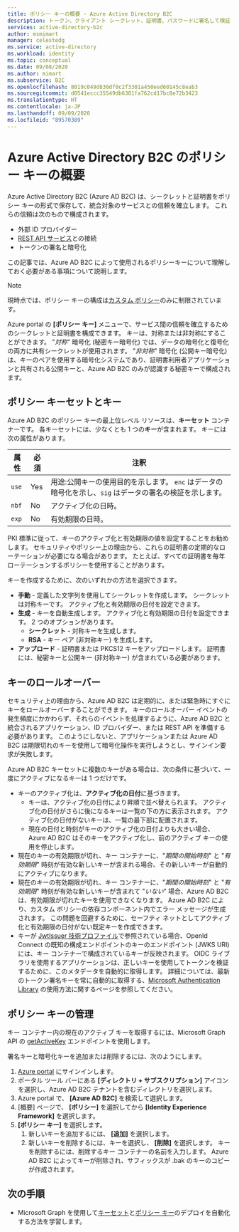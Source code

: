 ```yaml
---
title: ポリシー キーの概要 - Azure Active Directory B2C
description: トークン、クライアント シークレット、証明書、パスワードに署名して検証するために Azure Active Directory B2C で使用できる暗号化ポリシー キーの種類について説明します。
services: active-directory-b2c
author: msmimart
manager: celestedg
ms.service: active-directory
ms.workload: identity
ms.topic: conceptual
ms.date: 09/08/2020
ms.author: mimart
ms.subservice: B2C
ms.openlocfilehash: 8019c049d830df0c2f3301a450eed60145c8eab3
ms.sourcegitcommit: d0541eccc35549db6381fa762cd17bc8e72b3423
ms.translationtype: HT
ms.contentlocale: ja-JP
ms.lasthandoff: 09/09/2020
ms.locfileid: "89570389"
---
```

# <a name="overview-of-policy-keys-in-azure-active-directory-b2c"></a>Azure Active Directory B2C のポリシー キーの概要

Azure Active Directory B2C (Azure AD B2C) は、シークレットと証明書をポリシー キーの形式で保存して、統合対象のサービスとの信頼を確立します。 これらの信頼は次のもので構成されます。

- 外部 ID プロバイダー
- [REST API サービス](restful-technical-profile.md)との接続
- トークンの署名と暗号化

 この記事では、Azure AD B2C によって使用されるポリシーキーについて理解しておく必要がある事項について説明します。

> [!NOTE]
> 現時点では、ポリシー キーの構成は[カスタム ポリシー](active-directory-b2c-get-started-custom.md)のみに制限されています。

Azure portal の **[ポリシー キー]** メニューで、サービス間の信頼を確立するためのシークレットと証明書を構成できます。 キーは、対称または非対称にすることができます。 "*対称*" 暗号化 (秘密キー暗号化) では、データの暗号化と復号化の両方に共有シークレットが使用されます。 "*非対称*" 暗号化 (公開キー暗号化) は、キーのペアを使用する暗号化システムであり、証明書利用者アプリケーションと共有される公開キーと、Azure AD B2C のみが認識する秘密キーで構成されます。

## <a name="policy-keyset-and-keys"></a>ポリシー キーセットとキー

Azure AD B2C のポリシー キーの最上位レベル リソースは、**キーセット** コンテナーです。 各キーセットには、少なくとも 1 つの**キー**が含まれます。 キーには次の属性があります。

| 属性 |  必須 | 注釈 |
| --- | --- |--- |
| `use` | Yes | 用途:公開キーの使用目的を示します。 `enc` はデータの暗号化を示し、`sig` はデータの署名の検証を示します。|
| `nbf`| No | アクティブ化の日時。 |
| `exp`| No | 有効期限の日時。 |

PKI 標準に従って、キーのアクティブ化と有効期限の値を設定することをお勧めします。 セキュリティやポリシー上の理由から、これらの証明書の定期的なローテーションが必要になる場合があります。 たとえば、すべての証明書を毎年ローテーションするポリシーを使用することがあります。

キーを作成するために、次のいずれかの方法を選択できます。

- **手動** - 定義した文字列を使用してシークレットを作成します。 シークレットは対称キーです。 アクティブ化と有効期限の日付を設定できます。
- **生成** - キーを自動生成します。 アクティブ化と有効期限の日付を設定できます。 2 つのオプションがあります。
  - **シークレット** - 対称キーを生成します。
  - **RSA** - キー ペア (非対称キー) を生成します。
- **アップロード** - 証明書または PKCS12 キーをアップロードします。 証明書には、秘密キーと公開キー (非対称キー) が含まれている必要があります。

## <a name="key-rollover"></a>キーのロールオーバー

セキュリティ上の理由から、Azure AD B2C は定期的に、または緊急時にすぐにキーをロールオーバーすることができます。 キーのロールオーバー イベントの発生頻度にかかわらず、それらのイベントを処理するように、Azure AD B2C と統合されるアプリケーション、ID プロバイダー、または REST API を準備する必要があります。 このようにしないと、アプリケーションまたは Azure AD B2C は期限切れのキーを使用して暗号化操作を実行しようとし、サインイン要求が失敗します。

Azure AD B2C キーセットに複数のキーがある場合は、次の条件に基づいて、一度にアクティブになるキーは 1 つだけです。

- キーのアクティブ化は、**アクティブ化の日付**に基づきます。
  - キーは、アクティブ化の日付により昇順で並べ替えられます。 アクティブ化の日付がさらに後になるキーは一覧の下の方に表示されます。 アクティブ化の日付がないキーは、一覧の最下部に配置されます。
  - 現在の日付と時刻がキーのアクティブ化の日付よりも大きい場合、Azure AD B2C はそのキーをアクティブ化し、前のアクティブ キーの使用を停止します。
- 現在のキーの有効期限が切れ、キー コンテナーに、"*期間の開始時刻*" と "*有効期限*" 時刻が有効な新しいキーが含まれる場合、その新しいキーが自動的にアクティブになります。
- 現在のキーの有効期限が切れ、キー コンテナーに、"*期間の開始時刻*" と "*有効期限*" 時刻が有効な新しいキーが含まれて "*いない*" 場合、Azure AD B2C は、有効期限が切れたキーを使用できなくなります。 Azure AD B2C により、カスタム ポリシーの依存コンポーネント内でエラー メッセージが生成されます。 この問題を回避するために、セーフティ ネットとしてアクティブ化と有効期限の日付がない既定キーを作成できます。
- キーが [JwtIssuer 技術プロファイル](https://docs.microsoft.com/azure/active-directory-b2c/jwt-issuer-technical-profile)で参照されている場合、OpenId Connect の既知の構成エンドポイントのキーのエンドポイント (JWKS URI) には、キー コンテナーで構成されているキーが反映されます。 OIDC ライブラリを使用するアプリケーションは、正しいキーを使用してトークンを検証するために、このメタデータを自動的に取得します。 詳細については、最新のトークン署名キーを常に自動的に取得する、[Microsoft Authentication Library](https://docs.microsoft.com/azure/active-directory/develop/msal-b2c-overview) の使用方法に関するページを参照してください。

## <a name="policy-key-management"></a>ポリシー キーの管理

キー コンテナー内の現在のアクティブ キーを取得するには、Microsoft Graph API の [getActiveKey](https://docs.microsoft.com/graph/api/trustframeworkkeyset-getactivekey) エンドポイントを使用します。

署名キーと暗号化キーを追加または削除するには、次のようにします。

1. [Azure portal](https://portal.azure.com) にサインインします。
1. ポータル ツール バーにある **[ディレクトリ + サブスクリプション]** アイコンを選択し、Azure AD B2C テナントを含むディレクトリを選択します。
1. Azure portal で、 **[Azure AD B2C]** を検索して選択します。
1. [概要] ページで、 **[ポリシー]** を選択してから **[Identity Experience Framework]** を選択します。
1. **[ポリシー キー]** を選択します。 
    1. 新しいキーを追加するには、 **[追加]** を選択します。
    1. 新しいキーを削除するには、キーを選択し、 **[削除]** を選択します。 キーを削除するには、削除するキー コンテナーの名前を入力します。 Azure AD B2C によってキーが削除され、サフィックスが .bak のキーのコピーが作成されます。

## <a name="next-steps"></a>次の手順

- Microsoft Graph を使用して[キーセット](microsoft-graph-operations.md#trust-framework-policy-keyset)と[ポリシー キー](microsoft-graph-operations.md#trust-framework-policy-key)のデプロイを自動化する方法を学習します。







